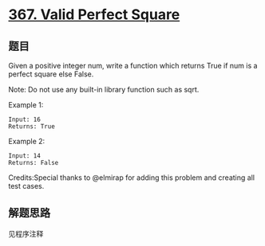 # [367. Valid Perfect Square](https://leetcode-cn.com/problems/valid-perfect-square/)

## 题目

Given a positive integer num, write a function which returns True if num is a perfect square else False.

Note: Do not use any built-in library function such as sqrt.

Example 1:

```text
Input: 16
Returns: True
```

Example 2:

```text
Input: 14
Returns: False
```

Credits:Special thanks to @elmirap for adding this problem and creating all test cases.

## 解题思路

见程序注释
